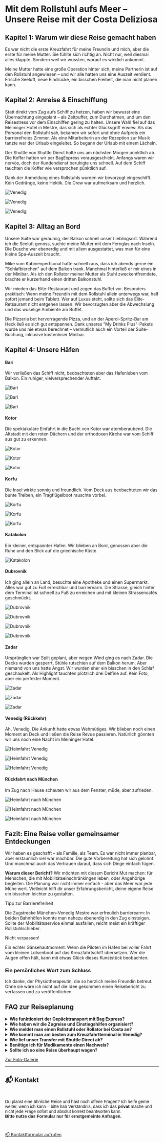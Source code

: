 # **Mit dem Rollstuhl aufs Meer** – Unsere Reise mit der Costa Deliziosa

## **Kapitel 1:** Warum wir diese Reise gemacht haben

Es war nicht die erste Kreuzfahrt für meine Freundin und mich, aber die erste für meine Mutter. Sie fühlte sich richtig an. Nicht nur, weil diesmal alles klappte. Sondern weil wir wussten, worauf es wirklich ankommt.

Meine Mutter hatte eine große Operation hinter sich, meine Partnerin ist auf den Rollstuhl angewiesen – und wir alle hatten uns eine Auszeit verdient. Frische Seeluft, neue Eindrücke, ein bisschen Freiheit, die man nicht planen kann.

## **Kapitel 2:** Anreise & Einschiffung

Statt direkt vom Zug aufs Schiff zu hetzen, haben wir bewusst eine Übernachtung eingeplant – als Zeitpuffer, zum Durchatmen, und um den Reisestress vor dem Einschiffen gering zu halten. Unsere Wahl fiel auf das Meininger Hotel in Mestre, das sich als echter Glücksgriff erwies: Als das Personal den Rollstuhl sah, bekamen wir sofort und ohne Aufpreis ein barrierefreies Zimmer. Als eine Mitarbeiterin an der Rezeption zur Musik tanzte war der Urlaub eingeleitet. So begann der Urlaub mit einem Lächeln.

Der Shuttle von Shuttle Direct holte uns am nächsten Morgen pünktlich ab. Die Koffer hatten wir per BagExpress vorausgeschickt. Anfangs waren wir nervös, doch der Kundendienst beruhigte uns schnell. Auf dem Schiff tauchten die Koffer wie versprochen pünktlich auf.

Dank der Anmeldung eines Rollstuhls wurden wir bevorzugt eingeschifft. Kein Gedränge, keine Hektik. Die Crew war aufmerksam und herzlich.

![Venedig](VenedigHinfahrt1.jpeg)

![Venedig](VenedigHinfahrt2.jpeg)

![Venedig](VenedigHinfahrt3.jpeg)

## **Kapitel 3:** Alltag an Bord

Unsere Suite war geräumig, der Balkon schnell unser Lieblingsort. Während ich die Seeluft genoss, suchte meine Mutter mit dem Fernglas nach Inseln. Die Dusche war ebenerdig und mit allem ausgestattet, was man für eine kleine Spa-Auszeit braucht.

Mike vom Kabinenpertsonal hatte schnell raus, dass ich abends gerne ein "Schlafbierchen" auf dem Balkon trank. Manchmal hinterließ er mir eines in der Minibar. Als ich den Rollator meiner Mutter als Stuhl zweckentfremdete, brachte er kurzerhand einen dritten Balkonstuhl.

Wir mieden das Elite-Restaurant und zogen das Buffet vor. Besonders praktisch: Wenn meine Freundin mit dem Rollstuhl allein unterwegs war, half sofort jemand beim Tablett. Wer auf Luxus steht, sollte sich das Elite-Retsaurant nicht entgehen lassen. Wir bevorzugten aber die Abwechslung und das wuselige Ambiente am Buffet.

Die Pizzeria bot hervorragende Pizza, und an der Aperol-Spritz-Bar am Heck ließ es sich gut entspannen. Dank unseres "My Drinks Plus"-Pakets wurde uns nie etwas berechnet – vermutlich auch ein Vorteil der Suite-Buchung, inklusive kostenloser Minibar.

## **Kapitel 4:** Unsere Häfen

#### Bari

Wir verließen das Schiff nicht, beobachteten aber das Hafenleben vom Balkon. Ein ruhiger, vielversprechender Auftakt.

![Bari](Bari1.jpg)

![Bari](Bari2.JPG)

![Bari](Bari3.jpg)

#### Kotor

Die spektakuläre Einfahrt in die Bucht von Kotor war atemberaubend. Die Altstadt mit den roten Dächern und der orthodoxen Kirche war vom Schiff aus gut zu erkennen.

![Kotor](Kotor1.jpg)

![Kotor](Kotor2.jpg)

![Kotor](Kotor3.jpg)

#### Korfu

Die Insel wirkte sonnig und freundlich. Vom Deck aus beobachteten wir das bunte Treiben, ein Tragflügelboot rauschte vorbei.

![Korfu](Korfu1.jpg)

![Korfu](Korfu2.jpg)

![Korfu](Korfu3.jpg)

#### Katakolon

Ein kleiner, entspannter Hafen. Wir blieben an Bord, genossen aber die Ruhe und den Blick auf die griechische Küste.

![Katakolon](Katakolon.jpg)

#### Dubrovnik

Ich ging allein an Land, besuchte eine Apotheke und einen Supermarkt. Alles war gut zu Fuß erreichbar und barrierearm. Die Strasse, gleich hinter dem Terminal ist schnell zu Fuß zu erreichen und mit kleinen Strassencafés geschmückt.

![Dubrovnik](Dubrovnik1.jpg)

![Dubrovnik](Dubrovnik2.jpg)

![Dubrovnik](Dubrovnik3.jpg)

![Dubrovnik](Dubrovnik4.jpg)

#### Zadar

Ursprünglich war Split geplant, aber wegen Wind ging es nach Zadar. Die Decks wurden gesperrt, Stühle rutschten auf dem Balkon herum. Aber niemand von uns hatte Angst. Wir wurden eher ein bisschen in den Schlaf geschaukelt. Als Highlight tauchten plötzlich drei Delfine auf. Kein Foto, aber ein perfekter Moment.

![Zadar](Zadar1.jpg)

![Zadar](Zadar2.jpg)

![Zadar](Zadar3.jpg)

#### Venedig (Rückkehr)

Ah, Venedig. Die Ankunft hatte etwas Wehmütiges. Wir blieben noch einen Moment an Deck und ließen die Reise Revue passieren. Natürlich gönnten wir uns noch eine Nacht im Meininger Hotel.

![Heimfahrt Venedig](VenedigHeim1.jpeg)

![Heimfahrt Venedig](VenedigHeim2.jpeg)

![Heimfahrt Venedig](VenedigHeim3.jpeg)

#### Rückfahrt nach München

Im Zug nach Hause schauten wir aus dem Fenster, müde, aber zufrieden. 

![Heimfahrt nach München](VenedigHeim4.jpeg)

![Heimfahrt nach München](VenedigHeim5.jpeg)

![Heimfahrt nach München](VenedigHeim7.jpeg)

## Fazit: Eine Reise voller gemeinsamer Entdeckungen

Wir haben es geschafft – als Familie, als Team. Es war nicht immer planbar, aber erstaunlich viel war machbar. Die gute Vorbereitung hat sich gelohnt. Und manchmal auch das Vertrauen darauf, dass sich Dinge einfach fügen.

**Warum dieser Bericht?**
Wir möchten mit diesem Bericht Mut machen: für Menschen, die mit Mobilitätseinschränkingen leben, oder Angehörige begleiten.
Die Planung war nicht immer einfach - aber das Meer war jede Mühe wert.
Vielleicht hilft dir unser Erfahrungsbericht, deine eigene Reise ein bisschen leichter zu gestalten.

Tipp zur Barrierefreiheit

Die Zugstrecke München–Venedig Mestre war erfreulich barrierearm: In beiden Bahnhöfen konnte man nahezu ebenerdig in den Zug einsteigen. Sollte der Mobilitätsservice einmal ausfallen, reicht meist ein kräftiger Rollstuhlschieber.

Nicht verpassen!

Ein echter Gänsehautmoment: Wenn die Piloten im Hafen bei voller Fahrt vom kleinen Lotsenboot auf das Kreuzfahrtschiff übersetzen. Wer die Augen offen hält, kann mit etwas Glück dieses Kunststück beobachten.


### Ein persönliches Wort zum Schluss

Ich danke, der Physiotherapeutin, die so herzlich meine Freundin betreut. Ohne sie wäre ich nicht auf die Idee gekommen einen 
Reisebericht zu verfassen und zu veröffentlichen.


<h2>FAQ zur Reiseplanung</h2>

<details>
  <summary><strong>Wie funktioniert der Gepäcktransport mit Bag Express?</strong></summary>
  <p>Bag Express lässt sich bequem online buchen. Das Gepäck wird per UPS direkt zu Hause abgeholt und am Ende der Reise wieder bis zur Haustür geliefert.</p>
</details>

<details>
  <summary><strong>Wie haben wir die Zugreise und Einstiegshilfen organisiert?</strong></summary>
  <p>Die Sitzplätze im Railjet haben wir direkt über die ÖBB gebucht. Die Einstiegshilfe in München wurde über die Deutsche Bahn organisiert, die Einstiegshilfe in Venedig über <em>Salablu</em>.</p>
</details>

<details>
  <summary><strong>Wie meldet man einen Rollstuhl oder Rollator bei Costa an?</strong></summary>
  <p>Unbedingt frühzeitig direkt bei Costa oder über das Reisebüro die Formulare zur Anmeldung anfordern und einreichen – das erleichtert alles Weitere enorm.</p>
</details>

<details>
  <summary><strong>Wie kommt man am besten zum Kreuzfahrtterminal in Venedig?</strong></summary>
  <p>Wir empfehlen den Start vom Bahnhof Mestre. Von dort gibt es barrierefreie Transfers (z. B. über Shuttle Direct), die einen direkt bis zum Terminal bringen. Die Anreise von Santa Lucia aus ist für Rollstuhlfahrer komplizierter, da man den Canal Grande überqueren müsste.</p>
</details>

<details>
  <summary><strong>Wie lief unser Transfer mit Shuttle Direct ab?</strong></summary>
  <p>Der Fahrer holte uns am Meininger Hotel in Mestre ab und brachte uns direkt zum richtigen Terminal. Bei der Buchung konnten wir Schiff und Route angeben – so wurden mögliche Verspätungen gleich mit eingeplant. Bezahlt wurde im Voraus, und der unterschriebene Voucher genügte.</p>
</details>

<details>
<summary><strong>Benötige ich für Medikamente einen Nachweis?</strong></summary>

Die meisten gängigen Medikamente wie **Ibuprofen**, **Paracetamol**, **ASS** oder auch **Novaminsulfon (z. B. Novalgin)** kannst du problemlos mitnehmen – sie gelten nicht als betäubungsmittelpflichtig und benötigen **keinen ärztlichen Nachweis**, solange sie in haushaltsüblichen Mengen mitgeführt werden.

Anders sieht es bei bestimmten Medikamenten aus, etwa:

- **Opiaten** wie **Morphin, Tilidin, Oxycodon**
- **Beruhigungsmitteln** wie **Tavor (Lorazepam)** oder **Diazepam**
- **ADHS-Medikamenten** wie **Methylphenidat (Ritalin)**

Für diese kann ein **ärztliches Attest** oder ein spezielles **BtM-Formular** nötig sein – insbesondere bei Reisen **außerhalb des Schengenraums**. Wer solche Medikamente braucht, sollte sich **vorher genau über die Einreisebestimmungen der angefahrenen Länder informieren**.

Wir selbst hatten einen einfachen Medikamentenplan dabei, wurden aber nie danach gefragt.

</details>

<details>
<summary><strong>Sollte ich so eine Reise überhaupt wagen?</strong></summary>

Diese Frage ist absolut berechtigt – vor allem, wenn man gesundheitlich eingeschränkt ist oder eine Reise mit betreuungsbedürftigen Angehörigen plant.  

Unsere klare Antwort lautet: **Ja – wenn es irgendwie möglich ist, dann lohnt es sich!**  
Natürlich braucht es etwas mehr Planung, etwas mehr Geduld, und manchmal muss man kreativ werden. Aber gerade deshalb ist so eine Reise auch etwas ganz Besonderes.

Wir selbst waren überrascht, **wie gut vieles funktioniert hat** – mit etwas Vorbereitung und der richtigen Portion Humor. Und wir wurden oft freundlich unterstützt, sei es von Hotelpersonal, Bahnmitarbeitern oder dem Personal an Bord.

Vielleicht klappt nicht alles perfekt. Aber:  
> **Was bleibt, sind die Erlebnisse – nicht die Herausforderungen.**

Wenn dich die Reise reizt: Trau dich! Vielleicht ist dein Weg ein anderer, aber er kann trotzdem wunderschön sein.

</details>

[Zur Foto-Galerie](galerie.html)

---

## 📬 Kontakt

<section id="kontakt" style="max-width: 600px; margin: 3em auto; font-family: sans-serif;">
  <p style="margin-bottom: 1em;">
    Du planst eine ähnliche Reise und hast noch offene Fragen? Ich helfe gerne weiter, wenn ich kann – bitte hab Verständnis, dass ich das <strong>privat</strong> mache und nicht jede Frage sofort und absolut korrekt beantworten kann.  
    <br><strong>Bitte nutze das Formular nur für ernstgemeinte Anfragen.</strong>
  </p>
</section>

[📫 Kontaktformular aufrufen](kontakt.html)
